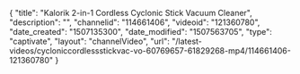 {
    "title": "Kalorik 2-in-1 Cordless Cyclonic Stick Vacuum Cleaner",
    "description": "",
    "channelid": "114661406",
    "videoid": "121360780",
    "date_created": "1507135300",
    "date_modified": "1507563705",
    "type": "captivate",
    "layout": "channelVideo",
    "url": "\/latest-videos\/cycloniccordlessstickvac-vo-60769657-61829268-mp4\/114661406-121360780"
}